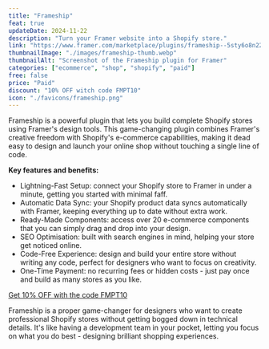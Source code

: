 ```yaml
---
title: "Frameship"
feat: true
updateDate: 2024-11-22
description: "Turn your Framer website into a Shopify store."
link: "https://www.framer.com/marketplace/plugins/frameship--5sty6o8n22smpbcb4oypsggk6/?via=julesvcode"
thumbnailImage: "./images/frameship-thumb.webp"
thumbnailAlt: "Screenshot of the Frameship plugin for Framer"
categories: ["ecommerce", "shop", "shopify", "paid"]
free: false
price: "Paid"
discount: "10% OFF witch code FMPT10"
icon: "./favicons/frameship.png"
---
```


Frameship is a powerful plugin that lets you build complete Shopify stores using Framer's design tools. This game-changing plugin combines Framer's creative freedom with Shopify's e-commerce capabilities, making it dead easy to design and launch your online shop without touching a single line of code.

<b>Key features and benefits:</b>

- Lightning-Fast Setup: connect your Shopify store to Framer in under a minute, getting you started with minimal faff.
- Automatic Data Sync: your Shopify product data syncs automatically with Framer, keeping everything up to date without extra work.
- Ready-Made Components: access over 20 e-commerce components that you can simply drag and drop into your design.
- SEO Optimisation: built with search engines in mind, helping your store get noticed online.
- Code-Free Experience: design and build your entire store without writing any code, perfect for designers who want to focus on creativity.
- One-Time Payment: no recurring fees or hidden costs - just pay once and build as many stores as you like.

[Get 10% OFF with the code FMPT10](https://frameship.io)

Frameship is a proper game-changer for designers who want to create professional Shopify stores without getting bogged down in technical details. It's like having a development team in your pocket, letting you focus on what you do best - designing brilliant shopping experiences.